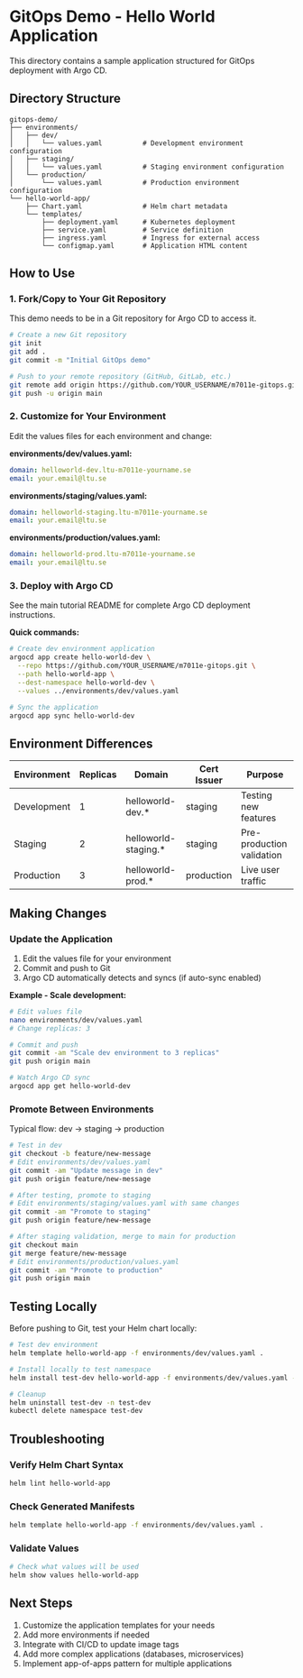 # GitOps Demo - Hello World Application

This directory contains a sample application structured for GitOps deployment with Argo CD.

## Directory Structure

```
gitops-demo/
├── environments/
│   ├── dev/
│   │   └── values.yaml          # Development environment configuration
│   ├── staging/
│   │   └── values.yaml          # Staging environment configuration
│   └── production/
│       └── values.yaml          # Production environment configuration
└── hello-world-app/
    ├── Chart.yaml               # Helm chart metadata
    └── templates/
        ├── deployment.yaml      # Kubernetes deployment
        ├── service.yaml         # Service definition
        ├── ingress.yaml         # Ingress for external access
        └── configmap.yaml       # Application HTML content
```

## How to Use

### 1. Fork/Copy to Your Git Repository

This demo needs to be in a Git repository for Argo CD to access it.

```bash
# Create a new Git repository
git init
git add .
git commit -m "Initial GitOps demo"

# Push to your remote repository (GitHub, GitLab, etc.)
git remote add origin https://github.com/YOUR_USERNAME/m7011e-gitops.git
git push -u origin main
```

### 2. Customize for Your Environment

Edit the values files for each environment and change:

**environments/dev/values.yaml:**
```yaml
domain: helloworld-dev.ltu-m7011e-yourname.se
email: your.email@ltu.se
```

**environments/staging/values.yaml:**
```yaml
domain: helloworld-staging.ltu-m7011e-yourname.se
email: your.email@ltu.se
```

**environments/production/values.yaml:**
```yaml
domain: helloworld-prod.ltu-m7011e-yourname.se
email: your.email@ltu.se
```

### 3. Deploy with Argo CD

See the main tutorial README for complete Argo CD deployment instructions.

**Quick commands:**

```bash
# Create dev environment application
argocd app create hello-world-dev \
  --repo https://github.com/YOUR_USERNAME/m7011e-gitops.git \
  --path hello-world-app \
  --dest-namespace hello-world-dev \
  --values ../environments/dev/values.yaml

# Sync the application
argocd app sync hello-world-dev
```

## Environment Differences

| Environment | Replicas | Domain | Cert Issuer | Purpose |
|-------------|----------|--------|-------------|---------|
| Development | 1 | helloworld-dev.* | staging | Testing new features |
| Staging | 2 | helloworld-staging.* | staging | Pre-production validation |
| Production | 3 | helloworld-prod.* | production | Live user traffic |

## Making Changes

### Update the Application

1. Edit the values file for your environment
2. Commit and push to Git
3. Argo CD automatically detects and syncs (if auto-sync enabled)

**Example - Scale development:**

```bash
# Edit values file
nano environments/dev/values.yaml
# Change replicas: 3

# Commit and push
git commit -am "Scale dev environment to 3 replicas"
git push origin main

# Watch Argo CD sync
argocd app get hello-world-dev
```

### Promote Between Environments

Typical flow: dev → staging → production

```bash
# Test in dev
git checkout -b feature/new-message
# Edit environments/dev/values.yaml
git commit -am "Update message in dev"
git push origin feature/new-message

# After testing, promote to staging
# Edit environments/staging/values.yaml with same changes
git commit -am "Promote to staging"
git push origin feature/new-message

# After staging validation, merge to main for production
git checkout main
git merge feature/new-message
# Edit environments/production/values.yaml
git commit -am "Promote to production"
git push origin main
```

## Testing Locally

Before pushing to Git, test your Helm chart locally:

```bash
# Test dev environment
helm template hello-world-app -f environments/dev/values.yaml .

# Install locally to test namespace
helm install test-dev hello-world-app -f environments/dev/values.yaml -n test-dev --create-namespace

# Cleanup
helm uninstall test-dev -n test-dev
kubectl delete namespace test-dev
```

## Troubleshooting

### Verify Helm Chart Syntax

```bash
helm lint hello-world-app
```

### Check Generated Manifests

```bash
helm template hello-world-app -f environments/dev/values.yaml .
```

### Validate Values

```bash
# Check what values will be used
helm show values hello-world-app
```

## Next Steps

1. Customize the application templates for your needs
2. Add more environments if needed
3. Integrate with CI/CD to update image tags
4. Add more complex applications (databases, microservices)
5. Implement app-of-apps pattern for multiple applications
